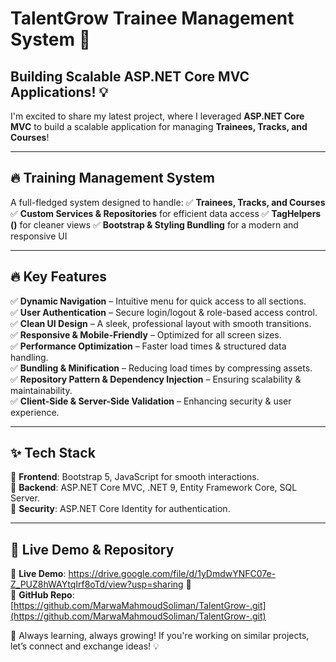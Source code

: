 # TalentGrow Trainee Management System 🚀


## Building Scalable ASP.NET Core MVC Applications! 💡

I'm excited to share my latest project, where I leveraged **ASP.NET Core MVC** to build a scalable application for managing **Trainees, Tracks, and Courses**!

---

## 🔥 Training Management System
A full-fledged system designed to handle:
✅ **Trainees, Tracks, and Courses**
✅ **Custom Services & Repositories** for efficient data access
✅ **TagHelpers (<partial>)** for cleaner views
✅ **Bootstrap & Styling Bundling** for a modern and responsive UI

---

## 🔥 Key Features

✅ **Dynamic Navigation** – Intuitive menu for quick access to all sections.  
✅ **User Authentication** – Secure login/logout & role-based access control.  
✅ **Clean UI Design** – A sleek, professional layout with smooth transitions.  
✅ **Responsive & Mobile-Friendly** – Optimized for all screen sizes.  
✅ **Performance Optimization** – Faster load times & structured data handling.  
✅ **Bundling & Minification** – Reducing load times by compressing assets.  
✅ **Repository Pattern & Dependency Injection** – Ensuring scalability & maintainability.  
✅ **Client-Side & Server-Side Validation** – Enhancing security & user experience.  

---

## ✨ Tech Stack

🔹 **Frontend**: Bootstrap 5, JavaScript for smooth interactions.  
🔹 **Backend**: ASP.NET Core MVC, .NET 9, Entity Framework Core, SQL Server.  
🔹 **Security**: ASP.NET Core Identity for authentication.  

---

## 🔗 Live Demo & Repository

🔗 **Live Demo**: https://drive.google.com/file/d/1yDmdwYNFC07e-Z_PUZ8hWAYtqIrf8oTd/view?usp=sharing 👀  
🔗 **GitHub Repo**: [https://github.com/MarwaMahmoudSoliman/TalentGrow-.git](https://github.com/MarwaMahmoudSoliman/TalentGrow-.git)  

🚀 Always learning, always growing! If you're working on similar projects, let’s connect and exchange ideas! 💡


